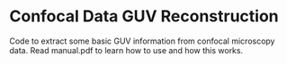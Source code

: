 # Confocal Data GUV Reconstruction
Code to extract some basic GUV information from confocal microscopy data.
Read manual.pdf to learn how to use and how this works.
